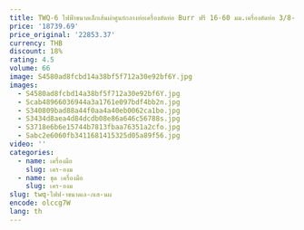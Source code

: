 ```yaml
---
title: TWQ-6 ไฟฟ้าขนาดเล็กเส้นผ่าศูนย์กลางท่อเครื่องตัดท่อ Burr ฟรี 16-60 มม.เครื่องตัดท่อ 3/8-2 นิ้วเครื่องตัดท่อ
price: '18739.69'
price_original: '22853.37'
currency: THB
discount: 18%
rating: 4.5
volume: 66
image: S4580ad8fcbd14a38bf5f712a30e92bf6Y.jpg
images:
  - S4580ad8fcbd14a38bf5f712a30e92bf6Y.jpg
  - Scab48966036944a3a1761e097bdf4bb2n.jpg
  - S340809bad88a44f0aa4a40eb0062ca1bo.jpg
  - S3434d8aea4d84dcdb08e86a646c56788s.jpg
  - S3718e6b6e15744b7813fbaa76351a2cfo.jpg
  - Sabc2e6060fb3411681415325d05a89f56.jpg
video: ''
categories:
  - name: เครื่องมือ
    slug: เคร-องม
  - name: ชุด เครื่องมือ
    slug: เคร-องม
slug: twq-ไฟฟ-าขนาดเล-กเส-นผ
encode: olccg7W
lang: th
---
```

  